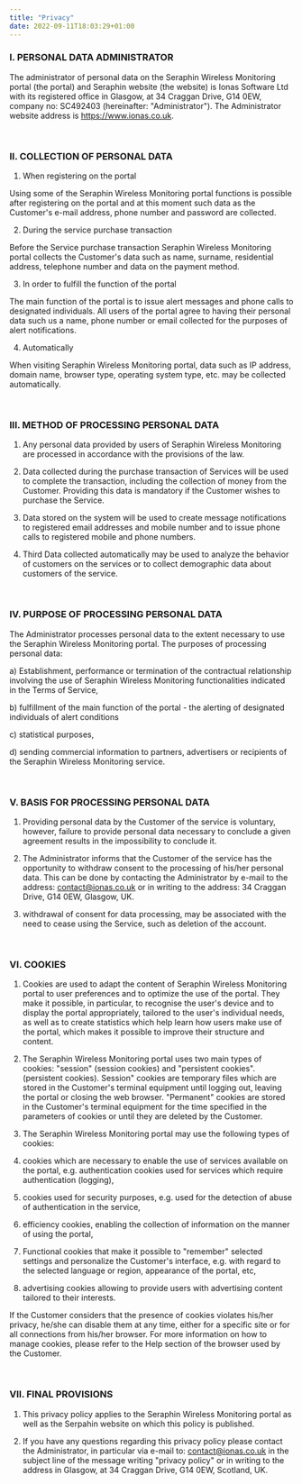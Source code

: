 ```yaml
---
title: "Privacy"
date: 2022-09-11T18:03:29+01:00
---
```



### I. PERSONAL DATA ADMINISTRATOR 

The administrator of personal data on the Seraphin Wireless Monitoring portal (the portal) and Seraphin website (the website) is Ionas Software Ltd with its registered office in Glasgow, 
at 34 Craggan Drive, G14 0EW, company no: SC492403 (hereinafter: "Administrator"). The Administrator website address is https://www.ionas.co.uk.


<br/>

### II. COLLECTION OF PERSONAL DATA

1. When registering on the portal

Using some of the Seraphin Wireless Monitoring portal functions is possible after registering on the portal and at this moment such data as the Customer's e-mail address, phone number and password are collected.

2. During the service purchase transaction

Before the Service purchase transaction Seraphin Wireless Monitoring portal collects the Customer's data such as name, surname, residential address, telephone number and data on the payment method.

3. In order to fulfill the function of the portal

The main function of the portal is to issue alert messages and phone calls to designated individuals. All users of the portal agree to having their personal data such us a name, phone number or email collected for the purposes of alert notifications. 

4. Automatically

When visiting Seraphin Wireless Monitoring portal, data such as IP address, domain name, browser type, operating system type, etc. may be collected automatically.

<br/>

### III. METHOD OF PROCESSING PERSONAL DATA 

1. Any personal data provided by users of Seraphin Wireless Monitoring are processed in accordance with the provisions of the law.

2. Data collected during the purchase transaction of Services will be used to complete the transaction, including the collection of money from the Customer. 
Providing this data is mandatory if the Customer wishes to purchase the Service.

3. Data stored on the system will be used to create message notifications to registered email addresses and mobile number and to issue phone calls to registered mobile and phone numbers.

4. Third Data collected automatically may be used to analyze the behavior of customers on the services or to collect demographic data about customers of the service.

<br/>

### IV. PURPOSE OF PROCESSING PERSONAL DATA 

The Administrator processes personal data to the extent necessary to use the Seraphin Wireless Monitoring portal. The purposes of processing personal data:

a) Establishment, performance or termination of the contractual relationship involving the use of Seraphin Wireless Monitoring functionalities indicated in the Terms of Service,

b) fulfillment of the main function of the portal - the alerting of designated individuals of alert conditions

c) statistical purposes,

d) sending commercial information to partners, advertisers or recipients of the Seraphin Wireless Monitoring service.

<br/>

### V. BASIS FOR PROCESSING PERSONAL DATA 

1. Providing personal data by the Customer of the service is voluntary, however, failure to provide personal data necessary to conclude a given agreement results in the impossibility to conclude it.

2. The Administrator informs that the Customer of the service has the opportunity to withdraw consent to the processing of his/her personal data. This can be done by contacting the 
Administrator by e-mail to the address: contact@ionas.co.uk or in writing to the address: 34 Craggan Drive, G14 0EW, Glasgow, UK.

3. withdrawal of consent for data processing, may be associated with the need to cease using the Service, such as deletion of the account.

<br/>

### VI. COOKIES 

1. Cookies are used to adapt the content of Seraphin Wireless Monitoring portal to user preferences and to optimize the use of the portal. They make it possible, in particular, to recognise 
the user's device and to display the portal appropriately, tailored to the user's individual needs, as well as to create statistics which help learn 
how users make use of the portal, which makes it possible to improve their structure and content.

2. The Seraphin Wireless Monitoring portal uses two main types of cookies: "session" (session cookies) and "persistent cookies". (persistent cookies). Session" cookies are temporary files which are stored in the Customer's terminal equipment until logging out, leaving the portal or closing the web browser. "Permanent" cookies are stored in the Customer's terminal equipment for the time specified in the parameters of cookies or until they are deleted by the Customer.

3. The Seraphin Wireless Monitoring portal may use the following types of cookies:

4. cookies which are necessary to enable the use of services available on the portal, e.g. authentication cookies used for services which require authentication (logging),

5. cookies used for security purposes, e.g. used for the detection of abuse of authentication in the service,

6. efficiency cookies, enabling the collection of information on the manner of using the portal,

7. Functional cookies that make it possible to "remember" selected settings and personalize the Customer's interface, e.g. with regard to the selected language or region, appearance of the portal, etc,

8. advertising cookies allowing to provide users with advertising content tailored to their interests.

If the Customer considers that the presence of cookies violates his/her privacy, he/she can disable them at any time, either for a specific 
site or for all connections from his/her browser. For more information on how to manage cookies, please refer to the Help section of the browser used by the Customer.

<br/>

### VII. FINAL PROVISIONS 

1. This privacy policy applies to the Seraphin Wireless Monitoring portal as well as the Serpahin website on which this policy is published.

2. If you have any questions regarding this privacy policy please contact the Administrator, in particular via e-mail to: contact@ionas.co.uk in the subject line of the message writing "privacy policy" or in writing to the address in Glasgow, at 34 Craggan Drive, G14 0EW, Scotland, UK.

